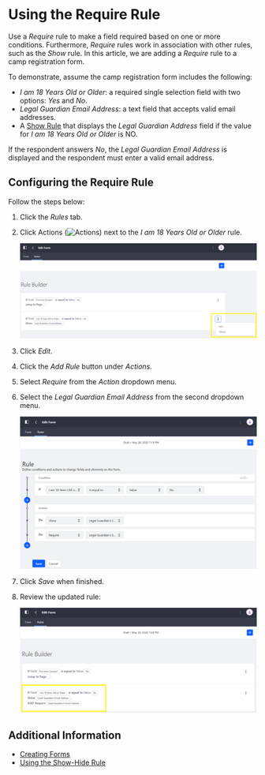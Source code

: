 # Using the Require Rule

Use a _Require_ rule to make a field required based on one or more conditions. Furthermore, _Require_ rules work in association with other rules, such as the _Show_ rule. In this article, we are adding a _Require_ rule to a camp registration form.

To demonstrate, assume the camp registration form includes the following:

* _I am 18 Years Old or Older_: a required single selection field with two options: _Yes_ and _No_.
* _Legal Guardian Email Address_: a text field that accepts valid email addresses.
* A [Show Rule](./using-the-show-hide-rule.md) that displays the _Legal Guardian Address_ field if the value for _I am 18 Years Old or Older_ is NO.

If the respondent answers _No_, the _Legal Guardian Email Address_ is displayed and the respondent must enter a valid email address.

## Configuring the Require Rule

Follow the steps below:

1. Click the _Rules_ tab.
1. Click Actions (![Actions](../../../../../images/icon-actions.png)) next to the _I am 18 Years Old or Older_ rule.

    ![Modify the existing Show-hide Rule.](./using-the-require-rule/images/01.png)

1. Click _Edit_.
1. Click the _Add Rule_ button under _Actions_.
1. Select _Require_ from the _Action_ dropdown menu.
1. Select the _Legal Guardian Email Address_ from the second dropdown menu.

    ![Add the Require Rule.](./using-the-require-rule/images/02.png)

1. Click _Save_ when finished.
1. Review the updated rule:

    ![Add the Require Rule.](./using-the-require-rule/images/03.png)

## Additional Information

* [Creating Forms](../../creating-forms.md)
* [Using the Show-Hide Rule](./using-the-show-hide-rule.md)

